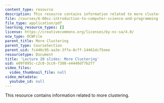 ```yaml
---
content_type: resource
description: This resource contains information related to more clustering.
file: /courses/6-00sc-introduction-to-computer-science-and-programming-spring-2011/e09f895cc2c03cc07388e4440df7b2f7_MIT6_00SCS11_lec20_slides.pdf
file_type: application/pdf
learning_resource_types: []
license: https://creativecommons.org/licenses/by-nc-sa/4.0/
ocw_type: OCWFile
parent_title: More Clustering
parent_type: CourseSection
parent_uid: fc440c95-aa3e-3ffa-8cff-14461dc75eee
resourcetype: Document
title: 'Lecture 20 slides: More Clustering'
uid: e09f895c-c2c0-3cc0-7388-e4440df7b2f7
video_files:
  video_thumbnail_file: null
video_metadata:
  youtube_id: null
---
```

This resource contains information related to more clustering.